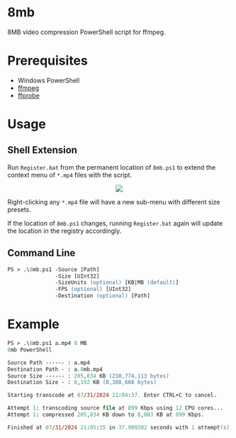 # 8mb
8MB video compression PowerShell script for ffmpeg.

# Prerequisites
- Windows PowerShell
- [ffmpeg](https://ffbinaries.com/downloads)
- [ffprobe](https://ffbinaries.com/downloads)

# Usage
## Shell Extension
Run `Register.bat` from the permanent location of `8mb.ps1` to extend the context menu of `*.mp4` files with the script.

<p align="center">
    <img src="https://github.com/user-attachments/assets/b7239e80-2ecf-4d5c-a3f0-11ceadc4c716"/>
</p>

Right-clicking any `*.mp4` file will have a new sub-menu with different size presets.

If the location of `8mb.ps1` changes, running `Register.bat` again will update the location in the registry accordingly.

## Command Line
```ps
PS > .\8mb.ps1 -Source [Path]
               -Size [UInt32]
               -SizeUnits (optional) [KB|MB (default)]
               -FPS (optional) [UInt32]
               -Destination (optional) [Path]
```

# Example
```ps
PS > .\8mb.ps1 a.mp4 8 MB
8mb PowerShell

Source Path ------ : a.mp4
Destination Path - : a.8mb.mp4
Source Size ------ : 205,834 KB (210,774,113 bytes)
Destination Size - : 8,192 KB (8,388,608 bytes)

Starting transcode at 07/31/2024 21:04:37. Enter CTRL+C to cancel.

Attempt 1: transcoding source file at 899 Kbps using 12 CPU cores...
Attempt 1: compressed 205,834 KB down to 8,083 KB at 899 Kbps.

Finished at 07/31/2024 21:05:15 in 37.909302 seconds with 1 attempt(s).
```
